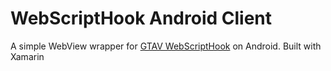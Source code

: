 # WebScriptHook Android Client 
A simple WebView wrapper for [GTAV WebScriptHook](https://github.com/LibertyLocked/webscripthook) on Android. Built with Xamarin
